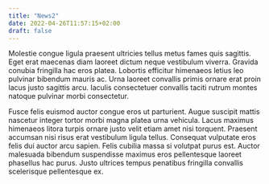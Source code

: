 ```yaml
---
title: "News2"
date: 2022-04-26T11:57:15+02:00
draft: false
---
```


Molestie congue ligula praesent ultricies tellus metus fames quis sagittis. Eget erat maecenas diam laoreet dictum neque vestibulum viverra. Gravida conubia fringilla hac eros platea. Lobortis efficitur himenaeos letius leo pulvinar bibendum mauris ac. Urna laoreet convallis primis ornare erat proin lacus justo sagittis arcu. Iaculis consectetuer convallis taciti rutrum montes natoque pulvinar morbi consectetur.

Fusce felis euismod auctor congue eros ut parturient. Augue suscipit mattis nascetur integer tortor morbi magna platea urna vehicula. Lacus maximus himenaeos litora turpis ornare justo velit etiam amet nisi torquent. Praesent accumsan nisi risus erat vestibulum ligula tellus. Consequat vulputate eros felis dui auctor arcu sapien. Felis cubilia massa si volutpat purus est. Auctor malesuada bibendum suspendisse maximus eros pellentesque laoreet phasellus hac purus. Justo ultrices tempus penatibus fringilla convallis scelerisque pellentesque ex.